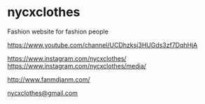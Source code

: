 # nycxclothes
Fashion website for fashion people


https://www.youtube.com/channel/UCDhzksj3HUGds3zf7DqhHjA

https://www.instagram.com/nycxclothes/
https://www.instagram.com/nycxclothes/media/

http://www.fanmdjanm.com/

nycxclothes@gmail.com